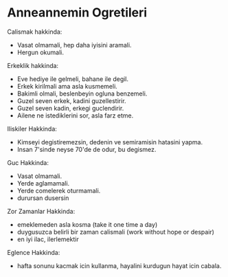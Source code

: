 # Anneannemin Ogretileri

Calismak hakkinda:
- Vasat olmamali, hep daha iyisini aramali.
- Hergun okumali.

Erkeklik hakkinda:
- Eve hediye ile gelmeli, bahane ile degil.
- Erkek kirilmali ama asla kusmemeli.
- Bakimli olmali, beslenbeyin ogluna benzemeli.
- Guzel seven erkek, kadini guzellestirir.
- Guzel seven kadin, erkegi guclendirir.
- Ailene ne istediklerini sor, asla farz etme.

Iliskiler Hakkinda:
- Kimseyi degistiremezsin, dedenin ve semiramisin hatasini yapma.
- Insan 7'sinde neyse 70'de de odur, bu degismez.

Guc Hakkinda:
- Vasat olmamali.
- Yerde aglamamali.
- Yerde comelerek oturmamali.
- durursan dusersin

Zor Zamanlar Hakkinda:
- emeklemeden asla kosma (take it one time a day)
- duygusuzca belirli bir zaman calismali (work without hope or despair)
- en iyi ilac, ilerlemektir

Eglence Hakkinda:
- hafta sonunu kacmak icin kullanma, hayalini kurdugun hayat icin cabala.
